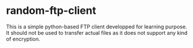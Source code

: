 # random-ftp-client
This is a simple python-based FTP client developped for learning purpose. It should not be used to transfer actual files
as it does not support any kind of encryption.
